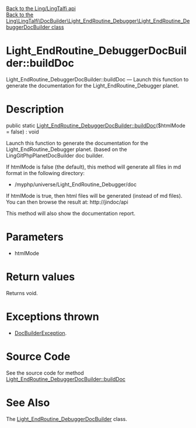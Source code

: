 [Back to the Ling/LingTalfi api](https://github.com/lingtalfi/LingTalfi/blob/master/doc/api/Ling/LingTalfi.md)<br>
[Back to the Ling\LingTalfi\DocBuilder\Light_EndRoutine_Debugger\Light_EndRoutine_DebuggerDocBuilder class](https://github.com/lingtalfi/LingTalfi/blob/master/doc/api/Ling/LingTalfi/DocBuilder/Light_EndRoutine_Debugger/Light_EndRoutine_DebuggerDocBuilder.md)


Light_EndRoutine_DebuggerDocBuilder::buildDoc
================



Light_EndRoutine_DebuggerDocBuilder::buildDoc — Launch this function to generate the documentation for the Light_EndRoutine_Debugger planet.




Description
================


public static [Light_EndRoutine_DebuggerDocBuilder::buildDoc](https://github.com/lingtalfi/LingTalfi/blob/master/doc/api/Ling/LingTalfi/DocBuilder/Light_EndRoutine_Debugger/Light_EndRoutine_DebuggerDocBuilder/buildDoc.md)($htmlMode = false) : void




Launch this function to generate the documentation for the Light_EndRoutine_Debugger planet.
(based on the LingGitPhpPlanetDocBuilder doc builder.

If htmlMode is false (the default),
this method will generate all files in md format in the following directory:

- /myphp/universe/Light_EndRoutine_Debugger/doc



If htmlMode is true,
then html files will be generated (instead of md files).
You can then browse the result at: http://jindoc/api



This method will also show the documentation report.




Parameters
================


- htmlMode

    


Return values
================

Returns void.


Exceptions thrown
================

- [DocBuilderException](https://github.com/lingtalfi/DocTools/blob/master/doc/api/Ling/DocTools/Exception/DocBuilderException.md).&nbsp;







Source Code
===========
See the source code for method [Light_EndRoutine_DebuggerDocBuilder::buildDoc](https://github.com/lingtalfi/LingTalfi/blob/master/DocBuilder/Light_EndRoutine_Debugger/Light_EndRoutine_DebuggerDocBuilder.php#L44-L202)


See Also
================

The [Light_EndRoutine_DebuggerDocBuilder](https://github.com/lingtalfi/LingTalfi/blob/master/doc/api/Ling/LingTalfi/DocBuilder/Light_EndRoutine_Debugger/Light_EndRoutine_DebuggerDocBuilder.md) class.




